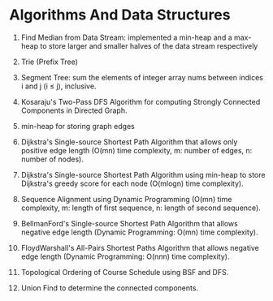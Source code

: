 # Algorithms And Data Structures

1. Find Median from Data Stream: implemented a min-heap and a max-heap to store larger and smaller halves of the data stream respectively

2. Trie (Prefix Tree)

3. Segment Tree: sum the elements of integer array nums between indices i and j (i ≤ j), inclusive.

4. Kosaraju's Two-Pass DFS Algorithm for computing Strongly Connected Components in Directed Graph.

5. min-heap for storing graph edges

6. Dijkstra's Single-source Shortest Path Algorithm that allows only positive edge length (O(mn) time complexity, m: number of edges, n: number of nodes).

7. Dijkstra's Single-source Shortest Path Algorithm using min-heap to store Dijkstra's greedy score for each node (O(mlogn) time complexity).

8. Sequence Alignment using Dynamic Programming (O(mn) time complexity, m: length of first sequence, n: length of second sequence).

9. BellmanFord's Single-source Shortest Path Algorithm that allows negative edge length (Dynamic Programming: O(mn) time complexity).

10. FloydWarshall's All-Pairs Shortest Paths Algorithm that allows negative edge length (Dynamic Programming: O(n*n*n) time complexity).

11. Topological Ordering of Course Schedule using BSF and DFS.

12. Union Find to determine the connected components.
